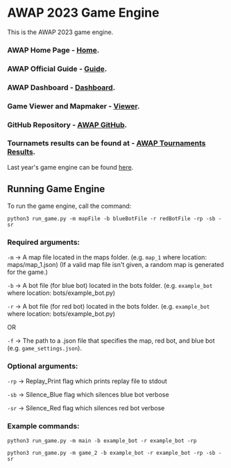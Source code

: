 # AWAP 2023 Game Engine

This is the AWAP 2023 game engine.

### AWAP Home Page - [Home](https://awap.acmatcmu.com/).

### AWAP Official Guide - [Guide](https://docs.google.com/document/d/1piTDL6cHUQIYDfd75VNeHqWmxzcqkFHyf-bdmmrDsmc/edit#).

### AWAP Dashboard - [Dashboard](https://dashboard.awap.acmatcmu.com/).

### Game Viewer and Mapmaker - [Viewer](https://awap.acmatcmu.com/view).

### GitHub Repository - [AWAP GitHub](https://github.com/ACM-CMU/awap-engine-2023-public).

### Tournamets results can be found at - [AWAP Tournaments Results](https://challonge.com/ii3qtozf).

Last year's game engine can be found [here](https://github.com/rzhan11/awap2022-engine).

## Running Game Engine

To run the game engine, call the command:

`python3 run_game.py -m mapFile -b blueBotFile -r redBotFile -rp -sb -sr`

### Required arguments:

`-m` -> A map file located in the maps folder. (e.g. `map_1` where location: maps/map_1.json) (If a valid map file isn't given, a random map is generated for the game.)

`-b` -> A bot file (for blue bot) located in the bots folder. (e.g. `example_bot` where location: bots/example_bot.py)

`-r` -> A bot file (for red bot) located in the bots folder. (e.g. `example_bot` where location: bots/example_bot.py) 

OR

`-f` -> The path to a .json file that specifies the map, red bot, and blue bot (e.g. `game_settings.json`).

### Optional arguments:

`-rp` -> Replay_Print flag which prints replay file to stdout

`-sb` -> Silence_Blue flag which silences blue bot verbose

`-sr` -> Silence_Red flag which silences red bot verbose

### Example commands:

`python3 run_game.py -m main -b example_bot -r example_bot -rp`

`python3 run_game.py -m game_2 -b example_bot -r example_bot -rp -sb -sr`
